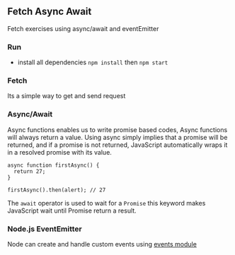## Fetch Async Await

Fetch exercises using async/await and eventEmitter

### Run 
- install all dependencies `npm install` then `npm start`

### Fetch
Its a simple way to get and send request

### Async/Await
Async functions enables us to write promise based codes, Async functions will always return a value. Using async simply implies that a promise will be returned, and if a promise is not returned, JavaScript automatically wraps it in a resolved promise with its value.

```
async function firstAsync() {
  return 27;
}

firstAsync().then(alert); // 27
```

The `await` operator is used to wait for a `Promise` this keyword makes JavaScript wait until Promise return a result.

### Node.js EventEmitter
Node can create and handle custom events using [events module](https://nodejs.org/api/events.html) 